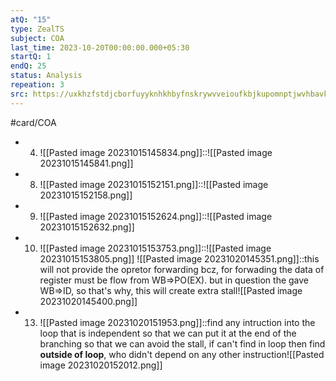 ```yaml
---
atQ: "15"
type: ZealTS
subject: COA
last_time: 2023-10-20T00:00:00.000+05:30
startQ: 1
endQ: 25
status: Analysis
repeation: 3
src: https://uxkhzfstdjcborfuyyknhkhbyfnskrywvveioufkbjkupomnptjwvhbavkysuhi.vercel.app/solution.html?testId=62cea705550abd866f9de327&test_id=25
---
```

#card/COA
 <!--SR:!2023-11-04,10,270-->
- 4. ![[Pasted image 20231015145834.png]]::![[Pasted image 20231015145841.png]] <!--SR:!2023-11-10,13,270-->
- 8. ![[Pasted image 20231015152151.png]]::![[Pasted image 20231015152158.png]] <!--SR:!2023-11-11,5,230-->
- 9. ![[Pasted image 20231015152624.png]]::![[Pasted image 20231015152632.png]] <!--SR:!2023-11-21,15,230-->
- 10. ![[Pasted image 20231015153753.png]]::![[Pasted image 20231015153805.png]] <!--SR:!2023-11-11,4,250-->
![[Pasted image 20231020145351.png]]::this will not provide the opretor forwarding bcz, for forwading the data of register must be flow from WB=>PO(EX). but in question the gave WB=>ID, so that's why, this will create extra stall![[Pasted image 20231020145400.png]] <!--SR:!2023-11-15,8,270-->
- 13.  ![[Pasted image 20231020151953.png]]::find any intruction into the loop that is independent so that we can put it at the end of the branching so that we can avoid the stall, if can't find in loop then find **outside of loop**, who didn't depend on any other instruction![[Pasted image 20231020152012.png]] <!--SR:!2023-12-20,42,290-->